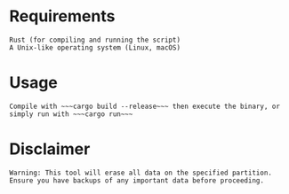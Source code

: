 # Requirements
    Rust (for compiling and running the script)
    A Unix-like operating system (Linux, macOS)
    
# Usage 
    Compile with ~~~cargo build --release~~~ then execute the binary, or simply run with ~~~cargo run~~~
    
# Disclaimer
    Warning: This tool will erase all data on the specified partition. Ensure you have backups of any important data before proceeding.

